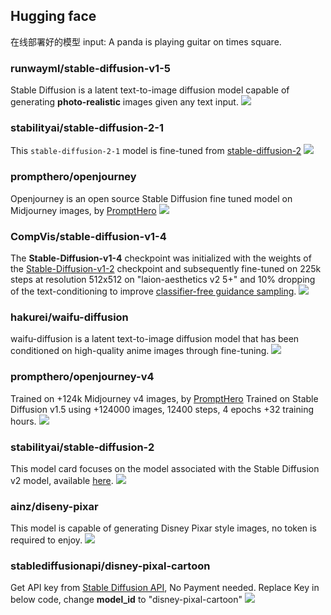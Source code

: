 
## Hugging face
在线部署好的模型
input: A panda is playing guitar on times square.

### runwayml/stable-diffusion-v1-5
Stable Diffusion is a latent text-to-image diffusion model capable of generating **photo-realistic** images given any text input.
![](images/Pasted%20image%2020230703162629.png)

### stabilityai/stable-diffusion-2-1
This `stable-diffusion-2-1` model is fine-tuned from [stable-diffusion-2](https://huggingface.co/stabilityai/stable-diffusion-2)
![](images/Pasted%20image%2020230703162809.png)

### prompthero/openjourney
Openjourney is an open source Stable Diffusion fine tuned model on Midjourney images, by [PromptHero](https://prompthero.com/poolsuite-diffusion-prompts?utm_source=huggingface&utm_medium=referral)
![](images/Pasted%20image%2020230703163956.png)

### CompVis/stable-diffusion-v1-4
The **Stable-Diffusion-v1-4** checkpoint was initialized with the weights of the [Stable-Diffusion-v1-2](https://huggingface.co/steps/huggingface.co/CompVis/stable-diffusion-v1-2) checkpoint and subsequently fine-tuned on 225k steps at resolution 512x512 on "laion-aesthetics v2 5+" and 10% dropping of the text-conditioning to improve [classifier-free guidance sampling](https://arxiv.org/abs/2207.12598).
![](images/Pasted%20image%2020230703164138.png)

### hakurei/waifu-diffusion
waifu-diffusion is a latent text-to-image diffusion model that has been conditioned on high-quality anime images through fine-tuning.
![](images/Pasted%20image%2020230703164738.png)

### prompthero/openjourney-v4
Trained on +124k Midjourney v4 images, by [PromptHero](https://prompthero.com/?utm_source=huggingface&utm_medium=referral)
Trained on Stable Diffusion v1.5 using +124000 images, 12400 steps, 4 epochs +32 training hours.
![](images/Pasted%20image%2020230703164920.png)

### stabilityai/stable-diffusion-2
This model card focuses on the model associated with the Stable Diffusion v2 model, available [here](https://github.com/Stability-AI/stablediffusion).
![](images/Pasted%20image%2020230703165031.png)

### ainz/diseny-pixar
This model is capable of generating Disney Pixar style images, no token is required to enjoy.
![](images/Pasted%20image%2020230703184645.png)

### stablediffusionapi/disney-pixal-cartoon
Get API key from [Stable Diffusion API](http://stablediffusionapi.com/), No Payment needed.
Replace Key in below code, change **model_id** to "disney-pixal-cartoon"
![](images/Pasted%20image%2020230703185018.png)
